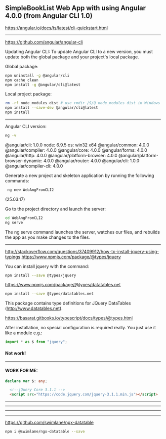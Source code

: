 
## SimpleBookList Web App with using Angular 4.0.0 (from Angular CLI 1.0)

https://angular.io/docs/ts/latest/cli-quickstart.html

-----------------------------------------------------------------------------------

https://github.com/angular/angular-cli


Updating Angular CLI: 
To update Angular CLI to a new version, you must update both the global package and your project's local package.

Global package:
```bash
npm uninstall -g @angular/cli
npm cache clean
npm install -g @angular/cli@latest
```

Local project package:
```bash
rm -rf node_modules dist # use rmdir /S/Q node_modules dist in Windows Command Prompt; use rm -r -fo node_modules,dist in Windows PowerShell
npm install --save-dev @angular/cli@latest
npm install
```

-----------------------------------------------------------------------------------

Angular CLI version:
```bash
ng -v
```

@angular/cli: 1.0.0
node: 6.9.5
os: win32 x64
@angular/common: 4.0.0
@angular/compiler: 4.0.0
@angular/core: 4.0.0
@angular/forms: 4.0.0
@angular/http: 4.0.0
@angular/platform-browser: 4.0.0
@angular/platform-browser-dynamic: 4.0.0
@angular/router: 4.0.0
@angular/cli: 1.0.0
@angular/compiler-cli: 4.0.0



Generate a new project and skeleton application by running the following commands:
```bash
 ng new WebAngFromCLI2
```
(25.03.17)


Go to the project directory and launch the server:
```bash
cd WebAngFromCLI2
ng serve
```
The ng serve command launches the server, watches our files, 
and rebuilds the app as you make changes to the files.


-----------------------------------------------------------------------------------

http://stackoverflow.com/questions/37409912/how-to-install-jquery-using-typings
https://www.npmjs.com/package/@types/jquery

You can install jquery with the command:

```bash
npm install --save @types/jquery
```




https://www.npmjs.com/package/@types/datatables.net
```bash
npm install --save @types/datatables.net
```

This package contains type definitions for JQuery DataTables (http://www.datatables.net).


https://basarat.gitbooks.io/typescript/docs/types/@types.html

After installation, no special configuration is required really. You just use it like a module e.g.:
```ts
import * as $ from "jquery";
```
#### Not work!

--------------------------------------

#### WORK FOR ME:
```ts
declare var $: any;
```
```html
  <!--jQuery Core 3.1.1 -->
  <script src="https://code.jquery.com/jquery-3.1.1.min.js"></script>
```
--------------------------------------

-----------------------------------------------------------------------------------


-----------------------------------------------------------------------------------
-----------------------------------------------------------------------------------

https://github.com/swimlane/ngx-datatable

```bash
npm i @swimlane/ngx-datatable --save
```





